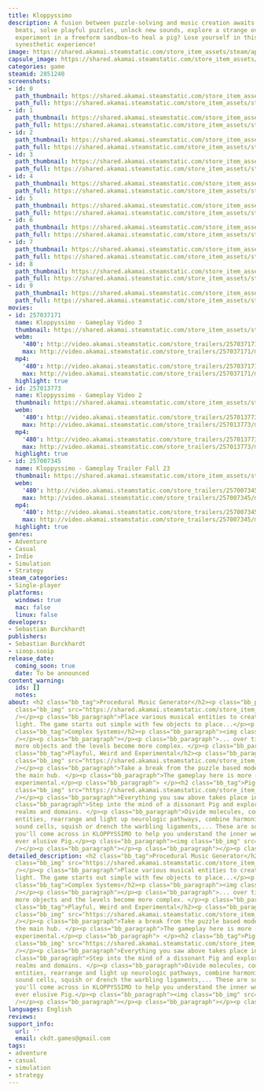 ```yaml
---
title: Kloppyssimo
description: A fusion between puzzle-solving and music creation awaits you! Craft
  beats, solve playful puzzles, unlock new sounds, explore a strange overworld, and
  experiment in a freeform sandbox—to heal a pig? Lose yourself in this creative and
  synesthetic experience!
image: https://shared.akamai.steamstatic.com/store_item_assets/steam/apps/2851240/header.jpg?t=1732108031
capsule_image: https://shared.akamai.steamstatic.com/store_item_assets/steam/apps/2851240/ffed8d724fe1c9efc9fdaa4ea3069de32ae9acac/capsule_231x87.jpg?t=1732108031
categories: game
steamid: 2851240
screenshots:
- id: 0
  path_thumbnail: https://shared.akamai.steamstatic.com/store_item_assets/steam/apps/2851240/ss_bdf80b746d5ca0628033b02cbd7bf82760871241.600x338.jpg?t=1732108031
  path_full: https://shared.akamai.steamstatic.com/store_item_assets/steam/apps/2851240/ss_bdf80b746d5ca0628033b02cbd7bf82760871241.1920x1080.jpg?t=1732108031
- id: 1
  path_thumbnail: https://shared.akamai.steamstatic.com/store_item_assets/steam/apps/2851240/ss_2f1453c457a302319eb851f0762ad77af74ed9ba.600x338.jpg?t=1732108031
  path_full: https://shared.akamai.steamstatic.com/store_item_assets/steam/apps/2851240/ss_2f1453c457a302319eb851f0762ad77af74ed9ba.1920x1080.jpg?t=1732108031
- id: 2
  path_thumbnail: https://shared.akamai.steamstatic.com/store_item_assets/steam/apps/2851240/ss_a09b09a7e31af7ce65185f0d0a7f753cab919009.600x338.jpg?t=1732108031
  path_full: https://shared.akamai.steamstatic.com/store_item_assets/steam/apps/2851240/ss_a09b09a7e31af7ce65185f0d0a7f753cab919009.1920x1080.jpg?t=1732108031
- id: 3
  path_thumbnail: https://shared.akamai.steamstatic.com/store_item_assets/steam/apps/2851240/ss_41da6019383d71a1d12c9be30816fdf072afcd08.600x338.jpg?t=1732108031
  path_full: https://shared.akamai.steamstatic.com/store_item_assets/steam/apps/2851240/ss_41da6019383d71a1d12c9be30816fdf072afcd08.1920x1080.jpg?t=1732108031
- id: 4
  path_thumbnail: https://shared.akamai.steamstatic.com/store_item_assets/steam/apps/2851240/ss_17378aca2cf9cbdfd5649030ddce18fba2043ba0.600x338.jpg?t=1732108031
  path_full: https://shared.akamai.steamstatic.com/store_item_assets/steam/apps/2851240/ss_17378aca2cf9cbdfd5649030ddce18fba2043ba0.1920x1080.jpg?t=1732108031
- id: 5
  path_thumbnail: https://shared.akamai.steamstatic.com/store_item_assets/steam/apps/2851240/ss_9f3bc6eb6bd3b7b7b01171317c428afbafd982c6.600x338.jpg?t=1732108031
  path_full: https://shared.akamai.steamstatic.com/store_item_assets/steam/apps/2851240/ss_9f3bc6eb6bd3b7b7b01171317c428afbafd982c6.1920x1080.jpg?t=1732108031
- id: 6
  path_thumbnail: https://shared.akamai.steamstatic.com/store_item_assets/steam/apps/2851240/ss_a28475248323ed2eafeea48ec0cb80eb814beaae.600x338.jpg?t=1732108031
  path_full: https://shared.akamai.steamstatic.com/store_item_assets/steam/apps/2851240/ss_a28475248323ed2eafeea48ec0cb80eb814beaae.1920x1080.jpg?t=1732108031
- id: 7
  path_thumbnail: https://shared.akamai.steamstatic.com/store_item_assets/steam/apps/2851240/ss_4abf1cb796bd4df6007ec04004820dd5e04ade17.600x338.jpg?t=1732108031
  path_full: https://shared.akamai.steamstatic.com/store_item_assets/steam/apps/2851240/ss_4abf1cb796bd4df6007ec04004820dd5e04ade17.1920x1080.jpg?t=1732108031
- id: 8
  path_thumbnail: https://shared.akamai.steamstatic.com/store_item_assets/steam/apps/2851240/ss_ad616fc4ed10fc7cd8f5debe869b4df508d39627.600x338.jpg?t=1732108031
  path_full: https://shared.akamai.steamstatic.com/store_item_assets/steam/apps/2851240/ss_ad616fc4ed10fc7cd8f5debe869b4df508d39627.1920x1080.jpg?t=1732108031
- id: 9
  path_thumbnail: https://shared.akamai.steamstatic.com/store_item_assets/steam/apps/2851240/ss_2d0a6e304a3ce264770793b19fc7aa67c6f3b757.600x338.jpg?t=1732108031
  path_full: https://shared.akamai.steamstatic.com/store_item_assets/steam/apps/2851240/ss_2d0a6e304a3ce264770793b19fc7aa67c6f3b757.1920x1080.jpg?t=1732108031
movies:
- id: 257037171
  name: Kloppyssimo - Gameplay Video 3
  thumbnail: https://shared.akamai.steamstatic.com/store_item_assets/steam/apps/257037171/movie.293x165.jpg?t=1720712073
  webm:
    '480': http://video.akamai.steamstatic.com/store_trailers/257037171/movie480_vp9.webm?t=1720712073
    max: http://video.akamai.steamstatic.com/store_trailers/257037171/movie_max_vp9.webm?t=1720712073
  mp4:
    '480': http://video.akamai.steamstatic.com/store_trailers/257037171/movie480.mp4?t=1720712073
    max: http://video.akamai.steamstatic.com/store_trailers/257037171/movie_max.mp4?t=1720712073
  highlight: true
- id: 257013773
  name: Kloppyssimo - Gameplay Video 2
  thumbnail: https://shared.akamai.steamstatic.com/store_item_assets/steam/apps/257013773/movie.293x165.jpg?t=1712353351
  webm:
    '480': http://video.akamai.steamstatic.com/store_trailers/257013773/movie480_vp9.webm?t=1712353351
    max: http://video.akamai.steamstatic.com/store_trailers/257013773/movie_max_vp9.webm?t=1712353351
  mp4:
    '480': http://video.akamai.steamstatic.com/store_trailers/257013773/movie480.mp4?t=1712353351
    max: http://video.akamai.steamstatic.com/store_trailers/257013773/movie_max.mp4?t=1712353351
  highlight: true
- id: 257007345
  name: Kloppyssimo - Gameplay Trailer Fall 23
  thumbnail: https://shared.akamai.steamstatic.com/store_item_assets/steam/apps/257007345/movie.293x165.jpg?t=1711125749
  webm:
    '480': http://video.akamai.steamstatic.com/store_trailers/257007345/movie480_vp9.webm?t=1711125749
    max: http://video.akamai.steamstatic.com/store_trailers/257007345/movie_max_vp9.webm?t=1711125749
  mp4:
    '480': http://video.akamai.steamstatic.com/store_trailers/257007345/movie480.mp4?t=1711125749
    max: http://video.akamai.steamstatic.com/store_trailers/257007345/movie_max.mp4?t=1711125749
  highlight: true
genres:
- Adventure
- Casual
- Indie
- Simulation
- Strategy
steam_categories:
- Single-player
platforms:
  windows: true
  mac: false
  linux: false
developers:
- Sebastian Burckhardt
publishers:
- Sebastian Burckhardt
- sioop.sooip
release_date:
  coming_soon: true
  date: To be announced
content_warning:
  ids: []
  notes:
about: <h2 class="bb_tag">Procedural Music Generator</h2><p class="bb_paragraph"><img
  class="bb_img" src="https://shared.akamai.steamstatic.com/store_item_assets/steam/apps/2851240/extras/kloppy_place_items_01_2.gif?t=1732108031"
  /></p><p class="bb_paragraph">Place various musical entities to create sounds and
  light. The game starts out simple with few objects to place...</p><p class="bb_paragraph">⠀</p><h2
  class="bb_tag">Complex Systems</h2><p class="bb_paragraph"><img class="bb_img" src="https://shared.akamai.steamstatic.com/store_item_assets/steam/apps/2851240/extras/kloppy_wimmelwelt_03.gif?t=1732108031"
  /></p><p class="bb_paragraph"></p><p class="bb_paragraph">... over time you unlock
  more objects and the levels become more complex. </p><p class="bb_paragraph">⠀</p><h2
  class="bb_tag">Playful, Weird and Experimental</h2><p class="bb_paragraph"><img
  class="bb_img" src="https://shared.akamai.steamstatic.com/store_item_assets/steam/apps/2851240/extras/kloppy_npcchaos_03.gif?t=1732108031"
  /></p><p class="bb_paragraph">Take a break from the puzzle based mode and explore
  the main hub.⠀</p><p class="bb_paragraph">The gameplay here is more open ended and
  experimental.</p><p class="bb_paragraph">⠀</p><h2 class="bb_tag">Pig</h2><p class="bb_paragraph"><img
  class="bb_img" src="https://shared.akamai.steamstatic.com/store_item_assets/steam/apps/2851240/extras/kloppy_pigworld_4.gif?t=1732108031"
  /></p><p class="bb_paragraph">Everything you saw above takes place inside the pig.⠀</p><p
  class="bb_paragraph">Step into the mind of a dissonant Pig and explore its different
  realms and domains.⠀</p><p class="bb_paragraph">Divide molecules, command cellular
  entities, rearrange and light up neurologic pathways, combine harmonic and gurgling
  sound cells, squish or drench the warbling ligaments,... These are some of the jobs
  you'll come across in KLOPPYSSIMO to help you understand the inner workings of the
  ever elusive Pig.</p><p class="bb_paragraph"><img class="bb_img" src="https://shared.akamai.steamstatic.com/store_item_assets/steam/apps/2851240/extras/2024-10-1615-45-31-ezgif.com-video-to-gif-converter__1_.gif?t=1732108031"
  /></p><p class="bb_paragraph"></p><p class="bb_paragraph"></p><p class="bb_paragraph"></p>
detailed_description: <h2 class="bb_tag">Procedural Music Generator</h2><p class="bb_paragraph"><img
  class="bb_img" src="https://shared.akamai.steamstatic.com/store_item_assets/steam/apps/2851240/extras/kloppy_place_items_01_2.gif?t=1732108031"
  /></p><p class="bb_paragraph">Place various musical entities to create sounds and
  light. The game starts out simple with few objects to place...</p><p class="bb_paragraph">⠀</p><h2
  class="bb_tag">Complex Systems</h2><p class="bb_paragraph"><img class="bb_img" src="https://shared.akamai.steamstatic.com/store_item_assets/steam/apps/2851240/extras/kloppy_wimmelwelt_03.gif?t=1732108031"
  /></p><p class="bb_paragraph"></p><p class="bb_paragraph">... over time you unlock
  more objects and the levels become more complex. </p><p class="bb_paragraph">⠀</p><h2
  class="bb_tag">Playful, Weird and Experimental</h2><p class="bb_paragraph"><img
  class="bb_img" src="https://shared.akamai.steamstatic.com/store_item_assets/steam/apps/2851240/extras/kloppy_npcchaos_03.gif?t=1732108031"
  /></p><p class="bb_paragraph">Take a break from the puzzle based mode and explore
  the main hub.⠀</p><p class="bb_paragraph">The gameplay here is more open ended and
  experimental.</p><p class="bb_paragraph">⠀</p><h2 class="bb_tag">Pig</h2><p class="bb_paragraph"><img
  class="bb_img" src="https://shared.akamai.steamstatic.com/store_item_assets/steam/apps/2851240/extras/kloppy_pigworld_4.gif?t=1732108031"
  /></p><p class="bb_paragraph">Everything you saw above takes place inside the pig.⠀</p><p
  class="bb_paragraph">Step into the mind of a dissonant Pig and explore its different
  realms and domains.⠀</p><p class="bb_paragraph">Divide molecules, command cellular
  entities, rearrange and light up neurologic pathways, combine harmonic and gurgling
  sound cells, squish or drench the warbling ligaments,... These are some of the jobs
  you'll come across in KLOPPYSSIMO to help you understand the inner workings of the
  ever elusive Pig.</p><p class="bb_paragraph"><img class="bb_img" src="https://shared.akamai.steamstatic.com/store_item_assets/steam/apps/2851240/extras/2024-10-1615-45-31-ezgif.com-video-to-gif-converter__1_.gif?t=1732108031"
  /></p><p class="bb_paragraph"></p><p class="bb_paragraph"></p><p class="bb_paragraph"></p>
languages: English
reviews:
support_info:
  url: ''
  email: ckdt.games@gmail.com
tags:
- adventure
- casual
- simulation
- strategy
---
```


